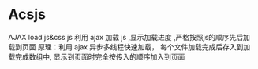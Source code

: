 # Acsjs
AJAX load js&amp;css
js 利用 ajax 加载 js ,显示加载进度 ,严格按照js的顺序先后加载到页面
原理：利用 ajax 异步多线程快速加载， 每个文件加载完成后存入到加载完成数组中, 显示到页面时完全按传入的顺序加入到页面
